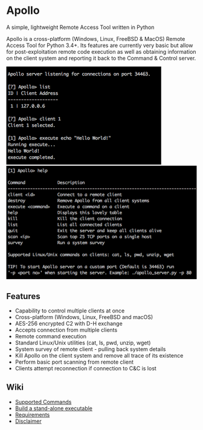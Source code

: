 # Apollo

A simple, lightweight Remote Access Tool written in Python

Apollo is a cross-platform (Windows, Linux, FreeBSD & MacOS) Remote Access Tool for Python 3.4+. Its features are currently very basic but allow for post-exploitation remote code execution as well as obtaining information on the client system and reporting it back to the Command & Control server.

![Alt text](/screenshot.png) ![Alt text](/screenshot2.png)

## Features
 * Capability to control multiple clients at once
 * Cross-platform (Windows, Linux, FreeBSD and macOS)
 * AES-256 encrypted C2 with D-H exchange
 * Accepts connection from multiple clients
 * Remote command execution
 * Standard Linux/Unix utilities (cat, ls, pwd, unzip, wget)
 * System survey of remote client - pulling back system details
 * Kill Apollo on the client system and remove all trace of its existence
 * Perform basic port scanning from remote client
 * Clients attempt reconnection if connection to C&C is lost

## Wiki
* [Supported Commands](https://github.com/apacketofsweets/Apollo/wiki/Commands)
* [Build a stand-alone executable](https://github.com/apacketofsweets/Apollo/wiki/Build-a-stand-alone-executable)
* [Requirements](https://github.com/apacketofsweets/Apollo/wiki/Requirements)
* [Disclaimer](https://github.com/apacketofsweets/Apollo/wiki/Disclaimer)
